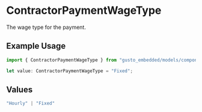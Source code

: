 # ContractorPaymentWageType

The wage type for the payment.

## Example Usage

```typescript
import { ContractorPaymentWageType } from "gusto_embedded/models/components";

let value: ContractorPaymentWageType = "Fixed";
```

## Values

```typescript
"Hourly" | "Fixed"
```